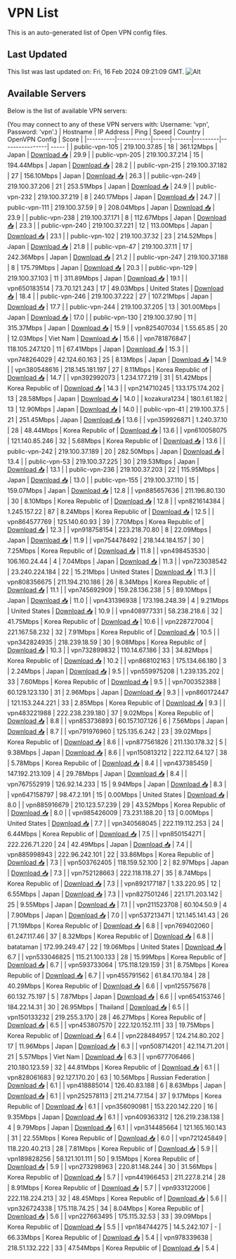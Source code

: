 # VPN List

This is an auto-generated list of Open VPN config files.

## Last Updated

This list was last updated on: Fri, 16 Feb 2024 09:21:09 GMT.
![Alt](https://repobeats.axiom.co/api/embed/186b98318ef1479477931607c1ad7d823f12451f.svg "Repobeats analytics image")

## Available Servers

Below is the list of available VPN servers:

(You may connect to any of these VPN servers with: Username: 'vpn', Password: 'vpn'.)
| Hostname | IP Address | Ping | Speed | Country | OpenVPN Config | Score |
|----------|------------|------|-------|---------|----------------| ----- |
| public-vpn-105 | 219.100.37.85 | 18 | 361.12Mbps | Japan | [Download 📥](./configs/server_0_JP.ovpn) | 29.9 |
| public-vpn-205 | 219.100.37.214 | 15 | 194.44Mbps | Japan | [Download 📥](./configs/server_1_JP.ovpn) | 28.2 |
| public-vpn-215 | 219.100.37.182 | 27 | 156.10Mbps | Japan | [Download 📥](./configs/server_2_JP.ovpn) | 26.3 |
| public-vpn-249 | 219.100.37.206 | 21 | 253.51Mbps | Japan | [Download 📥](./configs/server_3_JP.ovpn) | 24.9 |
| public-vpn-232 | 219.100.37.219 | 8 | 240.17Mbps | Japan | [Download 📥](./configs/server_4_JP.ovpn) | 24.7 |
| public-vpn-111 | 219.100.37.59 | 9 | 208.04Mbps | Japan | [Download 📥](./configs/server_5_JP.ovpn) | 23.9 |
| public-vpn-238 | 219.100.37.171 | 8 | 112.67Mbps | Japan | [Download 📥](./configs/server_6_JP.ovpn) | 23.3 |
| public-vpn-240 | 219.100.37.221 | 12 | 113.00Mbps | Japan | [Download 📥](./configs/server_7_JP.ovpn) | 23.1 |
| public-vpn-102 | 219.100.37.32 | 23 | 214.52Mbps | Japan | [Download 📥](./configs/server_8_JP.ovpn) | 21.8 |
| public-vpn-47 | 219.100.37.11 | 17 | 242.36Mbps | Japan | [Download 📥](./configs/server_9_JP.ovpn) | 21.2 |
| public-vpn-247 | 219.100.37.188 | 8 | 175.79Mbps | Japan | [Download 📥](./configs/server_10_JP.ovpn) | 20.3 |
| public-vpn-129 | 219.100.37.103 | 11 | 311.89Mbps | Japan | [Download 📥](./configs/server_11_JP.ovpn) | 19.1 |
| vpn650183514 | 73.70.121.243 | 17 | 49.03Mbps | United States | [Download 📥](./configs/server_12_US.ovpn) | 18.4 |
| public-vpn-246 | 219.100.37.222 | 27 | 107.21Mbps | Japan | [Download 📥](./configs/server_13_JP.ovpn) | 17.7 |
| public-vpn-244 | 219.100.37.205 | 13 | 301.00Mbps | Japan | [Download 📥](./configs/server_14_JP.ovpn) | 17.0 |
| public-vpn-130 | 219.100.37.90 | 11 | 315.37Mbps | Japan | [Download 📥](./configs/server_15_JP.ovpn) | 15.9 |
| vpn825407034 | 1.55.65.85 | 20 | 12.03Mbps | Viet Nam | [Download 📥](./configs/server_16_VN.ovpn) | 15.6 |
| vpn781876847 | 118.105.247.120 | 11 | 67.41Mbps | Japan | [Download 📥](./configs/server_17_JP.ovpn) | 15.3 |
| vpn748264029 | 42.124.60.163 | 25 | 8.13Mbps | Japan | [Download 📥](./configs/server_18_JP.ovpn) | 14.9 |
| vpn380548616 | 218.145.181.197 | 27 | 8.11Mbps | Korea Republic of | [Download 📥](./configs/server_19_KR.ovpn) | 14.7 |
| vpn392992073 | 1.234.177.219 | 31 | 51.42Mbps | Korea Republic of | [Download 📥](./configs/server_20_KR.ovpn) | 14.3 |
| vpn214710245 | 133.175.174.202 | 13 | 28.58Mbps | Japan | [Download 📥](./configs/server_21_JP.ovpn) | 14.0 |
| kozakura1234 | 180.1.61.182 | 13 | 12.90Mbps | Japan | [Download 📥](./configs/server_22_JP.ovpn) | 14.0 |
| public-vpn-41 | 219.100.37.5 | 21 | 251.45Mbps | Japan | [Download 📥](./configs/server_23_JP.ovpn) | 13.6 |
| vpn359926871 | 1.240.37.10 | 28 | 48.44Mbps | Korea Republic of | [Download 📥](./configs/server_24_KR.ovpn) | 13.6 |
| vpn610058075 | 121.140.85.246 | 32 | 5.68Mbps | Korea Republic of | [Download 📥](./configs/server_25_KR.ovpn) | 13.6 |
| public-vpn-242 | 219.100.37.189 | 20 | 282.50Mbps | Japan | [Download 📥](./configs/server_26_JP.ovpn) | 13.4 |
| public-vpn-53 | 219.100.37.225 | 30 | 219.53Mbps | Japan | [Download 📥](./configs/server_27_JP.ovpn) | 13.1 |
| public-vpn-236 | 219.100.37.203 | 22 | 115.95Mbps | Japan | [Download 📥](./configs/server_28_JP.ovpn) | 13.0 |
| public-vpn-155 | 219.100.37.110 | 15 | 159.07Mbps | Japan | [Download 📥](./configs/server_29_JP.ovpn) | 12.8 |
| vpn885657636 | 211.196.80.130 | 30 | 8.10Mbps | Korea Republic of | [Download 📥](./configs/server_30_KR.ovpn) | 12.8 |
| vpn821614384 | 1.245.157.22 | 87 | 8.24Mbps | Korea Republic of | [Download 📥](./configs/server_31_KR.ovpn) | 12.5 |
| vpn864577769 | 125.140.60.93 | 39 | 7.70Mbps | Korea Republic of | [Download 📥](./configs/server_32_KR.ovpn) | 12.3 |
| vpn918758154 | 223.218.70.80 | 8 | 22.09Mbps | Japan | [Download 📥](./configs/server_33_JP.ovpn) | 11.9 |
| vpn754478492 | 218.144.184.157 | 30 | 7.25Mbps | Korea Republic of | [Download 📥](./configs/server_34_KR.ovpn) | 11.8 |
| vpn498453530 | 106.160.24.44 | 4 | 7.04Mbps | Japan | [Download 📥](./configs/server_35_JP.ovpn) | 11.3 |
| vpn723038542 | 23.240.224.184 | 22 | 15.21Mbps | United States | [Download 📥](./configs/server_36_US.ovpn) | 11.3 |
| vpn808356675 | 211.194.210.186 | 26 | 8.34Mbps | Korea Republic of | [Download 📥](./configs/server_37_KR.ovpn) | 11.1 |
| vpn745692909 | 159.28.136.238 | 5 | 89.10Mbps | Japan | [Download 📥](./configs/server_38_JP.ovpn) | 11.0 |
| vpn431396938 | 173.198.248.39 | 4 | 9.21Mbps | United States | [Download 📥](./configs/server_39_US.ovpn) | 10.9 |
| vpn408977331 | 58.238.218.6 | 32 | 41.75Mbps | Korea Republic of | [Download 📥](./configs/server_40_KR.ovpn) | 10.6 |
| vpn228727004 | 221.167.58.232 | 32 | 7.91Mbps | Korea Republic of | [Download 📥](./configs/server_41_KR.ovpn) | 10.5 |
| vpn342824935 | 218.239.18.59 | 30 | 9.08Mbps | Korea Republic of | [Download 📥](./configs/server_42_KR.ovpn) | 10.3 |
| vpn732899832 | 110.14.67.186 | 33 | 34.82Mbps | Korea Republic of | [Download 📥](./configs/server_43_KR.ovpn) | 10.2 |
| vpn868102163 | 175.134.66.180 | 3 | 2.24Mbps | Japan | [Download 📥](./configs/server_44_JP.ovpn) | 9.5 |
| vpn559975208 | 1.239.135.202 | 33 | 7.60Mbps | Korea Republic of | [Download 📥](./configs/server_45_KR.ovpn) | 9.5 |
| vpn700352388 | 60.129.123.130 | 31 | 2.96Mbps | Japan | [Download 📥](./configs/server_46_JP.ovpn) | 9.3 |
| vpn860172447 | 121.153.244.221 | 33 | 2.85Mbps | Korea Republic of | [Download 📥](./configs/server_47_KR.ovpn) | 9.3 |
| vpn483221988 | 222.238.239.180 | 37 | 9.02Mbps | Korea Republic of | [Download 📥](./configs/server_48_KR.ovpn) | 8.8 |
| vpn853736893 | 60.157.107.126 | 6 | 7.56Mbps | Japan | [Download 📥](./configs/server_49_JP.ovpn) | 8.7 |
| vpn791976960 | 125.135.6.242 | 23 | 39.02Mbps | Korea Republic of | [Download 📥](./configs/server_50_KR.ovpn) | 8.6 |
| vpn877561826 | 211.130.178.32 | 5 | 9.38Mbps | Japan | [Download 📥](./configs/server_51_JP.ovpn) | 8.6 |
| vpn150813212 | 222.112.64.127 | 38 | 5.78Mbps | Korea Republic of | [Download 📥](./configs/server_52_KR.ovpn) | 8.4 |
| vpn437385459 | 147.192.213.109 | 4 | 29.78Mbps | Japan | [Download 📥](./configs/server_53_JP.ovpn) | 8.4 |
| vpn767552919 | 126.92.14.233 | 15 | 9.94Mbps | Japan | [Download 📥](./configs/server_54_JP.ovpn) | 8.3 |
| vpn647158797 | 98.47.2.191 | 15 | 0.00Mbps | United States | [Download 📥](./configs/server_55_US.ovpn) | 8.0 |
| vpn885916679 | 210.123.57.239 | 29 | 43.52Mbps | Korea Republic of | [Download 📥](./configs/server_56_KR.ovpn) | 8.0 |
| vpn985426009 | 73.231.188.20 | 13 | 0.00Mbps | United States | [Download 📥](./configs/server_57_US.ovpn) | 7.7 |
| vpn340568045 | 222.119.112.253 | 24 | 6.44Mbps | Korea Republic of | [Download 📥](./configs/server_58_KR.ovpn) | 7.5 |
| vpn850154271 | 222.226.71.220 | 24 | 42.49Mbps | Japan | [Download 📥](./configs/server_59_JP.ovpn) | 7.4 |
| vpn885998943 | 222.96.242.101 | 22 | 33.86Mbps | Korea Republic of | [Download 📥](./configs/server_60_KR.ovpn) | 7.3 |
| vpn503762405 | 118.159.52.100 | 2 | 82.97Mbps | Japan | [Download 📥](./configs/server_61_JP.ovpn) | 7.3 |
| vpn752128663 | 222.118.118.27 | 35 | 8.74Mbps | Korea Republic of | [Download 📥](./configs/server_62_KR.ovpn) | 7.3 |
| vpn892177187 | 1.33.220.95 | 12 | 6.55Mbps | Japan | [Download 📥](./configs/server_63_JP.ovpn) | 7.3 |
| vpn827501246 | 221.171.203.142 | 25 | 9.55Mbps | Japan | [Download 📥](./configs/server_64_JP.ovpn) | 7.1 |
| vpn211523708 | 60.104.50.9 | 4 | 7.90Mbps | Japan | [Download 📥](./configs/server_65_JP.ovpn) | 7.0 |
| vpn537213471 | 121.145.141.43 | 26 | 71.19Mbps | Korea Republic of | [Download 📥](./configs/server_66_KR.ovpn) | 6.8 |
| vpn769402060 | 61.247.117.46 | 37 | 8.32Mbps | Korea Republic of | [Download 📥](./configs/server_67_KR.ovpn) | 6.8 |
| batataman | 172.99.249.47 | 22 | 19.06Mbps | United States | [Download 📥](./configs/server_68_US.ovpn) | 6.7 |
| vpn533046825 | 115.21.100.133 | 28 | 15.99Mbps | Korea Republic of | [Download 📥](./configs/server_69_KR.ovpn) | 6.7 |
| vpn593733064 | 175.118.129.159 | 31 | 8.75Mbps | Korea Republic of | [Download 📥](./configs/server_70_KR.ovpn) | 6.7 |
| vpn455791562 | 61.84.170.184 | 28 | 40.29Mbps | Korea Republic of | [Download 📥](./configs/server_71_KR.ovpn) | 6.6 |
| vpn125575678 | 60.132.75.197 | 5 | 7.87Mbps | Japan | [Download 📥](./configs/server_72_JP.ovpn) | 6.6 |
| vpn654153746 | 184.22.14.31 | 30 | 26.95Mbps | Thailand | [Download 📥](./configs/server_73_TH.ovpn) | 6.5 |
| vpn150133232 | 219.255.3.170 | 28 | 46.27Mbps | Korea Republic of | [Download 📥](./configs/server_74_KR.ovpn) | 6.5 |
| vpn453807570 | 222.120.152.111 | 33 | 19.75Mbps | Korea Republic of | [Download 📥](./configs/server_75_KR.ovpn) | 6.4 |
| vpn228484957 | 124.214.80.202 | 17 | 11.96Mbps | Japan | [Download 📥](./configs/server_76_JP.ovpn) | 6.3 |
| vpn508714201 | 42.114.71.201 | 21 | 5.57Mbps | Viet Nam | [Download 📥](./configs/server_77_VN.ovpn) | 6.3 |
| vpn677706466 | 210.180.123.59 | 32 | 44.81Mbps | Korea Republic of | [Download 📥](./configs/server_78_KR.ovpn) | 6.1 |
| vpn828061683 | 92.127.170.20 | 63 | 10.56Mbps | Russian Federation | [Download 📥](./configs/server_79_RU.ovpn) | 6.1 |
| vpn418885014 | 126.40.83.188 | 6 | 8.63Mbps | Japan | [Download 📥](./configs/server_80_JP.ovpn) | 6.1 |
| vpn252578113 | 211.214.77.154 | 37 | 9.17Mbps | Korea Republic of | [Download 📥](./configs/server_81_KR.ovpn) | 6.1 |
| vpn356090981 | 153.220.142.220 | 16 | 9.35Mbps | Japan | [Download 📥](./configs/server_82_JP.ovpn) | 6.1 |
| vpn409363312 | 126.219.238.138 | 4 | 9.79Mbps | Japan | [Download 📥](./configs/server_83_JP.ovpn) | 6.1 |
| vpn314485664 | 121.165.160.143 | 31 | 22.55Mbps | Korea Republic of | [Download 📥](./configs/server_84_KR.ovpn) | 6.0 |
| vpn721245849 | 118.220.40.213 | 28 | 7.81Mbps | Korea Republic of | [Download 📥](./configs/server_85_KR.ovpn) | 5.9 |
| vpn189828256 | 58.121.101.111 | 50 | 9.15Mbps | Korea Republic of | [Download 📥](./configs/server_86_KR.ovpn) | 5.9 |
| vpn273298963 | 220.81.148.244 | 30 | 31.56Mbps | Korea Republic of | [Download 📥](./configs/server_87_KR.ovpn) | 5.7 |
| vpn441966453 | 211.227.8.214 | 28 | 8.91Mbps | Korea Republic of | [Download 📥](./configs/server_88_KR.ovpn) | 5.7 |
| vpn933122006 | 222.118.224.213 | 32 | 48.45Mbps | Korea Republic of | [Download 📥](./configs/server_89_KR.ovpn) | 5.6 |
| vpn326724338 | 175.118.74.25 | 34 | 8.04Mbps | Korea Republic of | [Download 📥](./configs/server_90_KR.ovpn) | 5.6 |
| vpn227663495 | 175.115.32.53 | 33 | 39.09Mbps | Korea Republic of | [Download 📥](./configs/server_91_KR.ovpn) | 5.5 |
| vpn184744275 | 14.5.242.107 | - | 66.33Mbps | Korea Republic of | [Download 📥](./configs/server_92_KR.ovpn) | 5.4 |
| vpn978339638 | 218.51.132.222 | 33 | 47.54Mbps | Korea Republic of | [Download 📥](./configs/server_93_KR.ovpn) | 5.4 |
